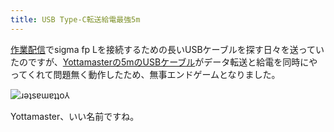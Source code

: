 ```yaml
---
title: USB Type-C転送給電最強5m
---
```

[作業配信](https://www.youtube.com/c/r7kamura)でsigma fp Lを接続するための長いUSBケーブルを探す日々を送っていたのですが、[Yottamasterの5mのUSBケーブル](https://www.amazon.co.jp/dp/B09Y1BY75P)がデータ転送と給電を同時にやってくれて問題無く動作したため、無事エンドゲームとなりました。

![](https://lh4.googleusercontent.com/SFIwj88jzY6w-AbvD80vSND6WiIuIcCLUpiyqaUh2dzRrTXnnRaM3hl_C7cNTMchmXvzkPtxDHnHRadCtrBavTRWTSt3M3ghyX--T6V0KbTvlb72oZzIgTASC5LVPOe4svsHp1IhQrt5ew1TgVjCrDI "ɹǝʇsɐɯɐʇʇo⅄")

Yottamaster、いい名前ですね。
